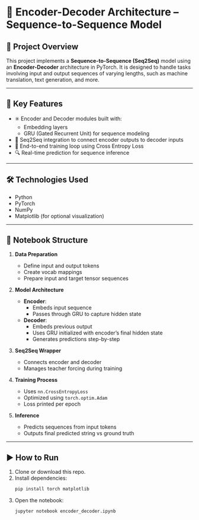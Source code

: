 # 🔁 Encoder-Decoder Architecture – Sequence-to-Sequence Model

## 📁 Project Overview

This project implements a **Sequence-to-Sequence (Seq2Seq)** model using an **Encoder-Decoder** architecture in PyTorch. It is designed to handle tasks involving input and output sequences of varying lengths, such as machine translation, text generation, and more.

---

## 📌 Key Features

- ✳️ Encoder and Decoder modules built with:
  - Embedding layers
  - GRU (Gated Recurrent Unit) for sequence modeling
- 🔄 Seq2Seq integration to connect encoder outputs to decoder inputs
- 🧮 End-to-end training loop using Cross Entropy Loss
- 🔍 Real-time prediction for sequence inference

---

## 🛠️ Technologies Used

- Python
- PyTorch
- NumPy
- Matplotlib (for optional visualization)

---

## 🧾 Notebook Structure

1. **Data Preparation**
   - Define input and output tokens
   - Create vocab mappings
   - Prepare input and target tensor sequences

2. **Model Architecture**
   - **Encoder**:
     - Embeds input sequence
     - Passes through GRU to capture hidden state
   - **Decoder**:
     - Embeds previous output
     - Uses GRU initialized with encoder’s final hidden state
     - Generates predictions step-by-step

3. **Seq2Seq Wrapper**
   - Connects encoder and decoder
   - Manages teacher forcing during training

4. **Training Process**
   - Uses `nn.CrossEntropyLoss`
   - Optimized using `torch.optim.Adam`
   - Loss printed per epoch

5. **Inference**
   - Predicts sequences from input tokens
   - Outputs final predicted string vs ground truth

---

## ▶️ How to Run

1. Clone or download this repo.
2. Install dependencies:
   ```bash
   pip install torch matplotlib
   ```
3. Open the notebook:
   ```bash
   jupyter notebook encoder_decoder.ipynb
   ```

